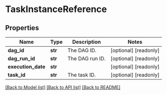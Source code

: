 # TaskInstanceReference

## Properties
Name | Type | Description | Notes
------------ | ------------- | ------------- | -------------
**dag_id** | **str** | The DAG ID. | [optional] [readonly] 
**dag_run_id** | **str** | The DAG run ID. | [optional] [readonly] 
**execution_date** | **str** |  | [optional] [readonly] 
**task_id** | **str** | The task ID. | [optional] [readonly] 

[[Back to Model list]](../README.md#documentation-for-models) [[Back to API list]](../README.md#documentation-for-api-endpoints) [[Back to README]](../README.md)



